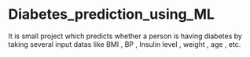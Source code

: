 # Diabetes_prediction_using_ML
It is small project which predicts whether a person is having diabetes by taking several input datas like BMI , BP , Insulin level , weight , age , etc. 
